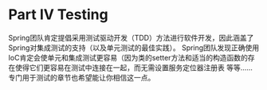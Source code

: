 # Part IV Testing

Spring团队肯定提倡采用测试驱动开发（TDD）方法进行软件开发，因此涵盖了Spring对集成测试的支持（以及单元测试的最佳实践）。 Spring团队发现正确使用IoC肯定会使单元和集成测试更容易（因为类的setter方法和适当的构造函数的存在使得它们更容易在测试中连接在一起，而无需设置服务定位器注册表 等等......专门用于测试的章节也希望能让你相信这一点。

